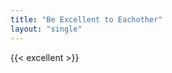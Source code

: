```yaml
---
title: "Be Excellent to Eachother"
layout: "single"
---
```

<div class="block--centered">
{{< excellent >}}
</div>